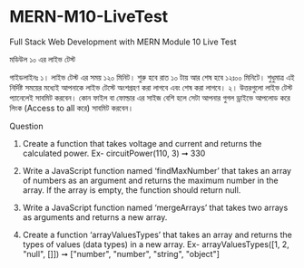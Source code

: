 # MERN-M10-LiveTest

Full Stack Web Development with MERN 
Module 10 Live Test

মডিউল ১০ এর লাইভ টেস্ট

গাইডলাইনঃ
১।  লাইভ টেস্ট এর সময় ১২০ মিনিট। শুরু হবে রাত ১০ টায় আর শেষ হবে ১২ঃ০০ মিনিটে। শুধুমাত্র এই নির্দিষ্ট সময়ের মধ্যেই আপনাকে লাইভ টেস্টে অংশগ্রহণ করা লাগবে এবং শেষ করা লাগবে।
২।  উত্তরগুলো লাইভ টেস্ট প্যানেলেই সাবমিট করবেন। কোন ফাইল বা ফোল্ডার এর সাইজ বেশি হলে সেটা আপনার গুগল ড্রাইভে আপলোড করে লিংক (Access to all করে) সাবমিট করবেন।

Question

1) Create a function that takes voltage and current and returns the calculated power.  Ex- circuitPower(110, 3) ➞ 330

2) Write a JavaScript function named ‘findMaxNumber’ that takes an array of numbers as an argument and returns the maximum number in the array. If the array is empty, the function should return null.

3) Write a JavaScript function named ‘mergeArrays’ that takes two arrays as arguments and returns a new array.

4) Create a function ‘arrayValuesTypes’ that takes an array and returns the types of values (data types) in a new array. Ex- arrayValuesTypes([1, 2, "null", []]) ➞ ["number", "number", "string", "object"]
